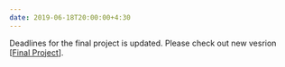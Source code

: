 ```yaml
---
date: 2019-06-18T20:00:00+4:30
---
```

 Deadlines for the final project is updated. Please check out new vesrion [[Final Project](final_project/)].